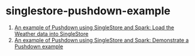 # singlestore-pushdown-example

1. [An example of Pushdown using SingleStore and Spark: Load the Weather data into SingleStore](https://medium.com/@VeryFatBoy/an-example-of-pushdown-using-singlestore-and-spark-bf06330704c8)
2. [An example of Pushdown using SingleStore and Spark: Demonstrate a Pushdown example](https://medium.com/@VeryFatBoy/an-example-of-pushdown-using-singlestore-and-spark-f079135ddb32)
